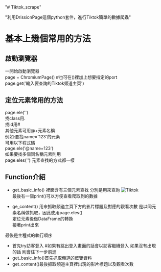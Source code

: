 "# Tiktok_scrape" 

"利用DrissionPage這個python套件，進行Tiktok簡單的數據爬蟲"

基本上幾個常用的方法  
=====  

啟動瀏覽器
-------

一開始啟動瀏覽器  
page = ChromiumPage() #也可在()裡加上想要指定的port  
page.get('輸入要查詢的Tiktok頻道主頁')


定位元素常用的方法  
-----

page.ele('')  
找class用.  
找id用#  
其他元素可用@+元素名稱  
例如:要找name='123'的元素  
可用以下程式碼  
page.ele('@name=123')   
如果要找多個同名稱元素則用  
page.eles('') 元素查找的方式都一樣  


Function介紹
-------

* get_basic_info()
裡面含有三個元素查找 分別是用來查詢
![Tiktok](https://github.com/user-attachments/assets/0f80a13c-ffc5-4706-a3ab-81159494215a)  
最後有一個print()可以方便查看爬取到的數據

* ge_content()
用來抓取頻道主頁下方的影片標題及對應的觀看次數
是以同元素名稱做抓取，因此使用page.eles()  
定位元素後做DataFrame的轉換  
接著print出來

最後是主程式的執行順序
* 首先try訪客登入 #如果有跳出登入畫面的話會以訪客繼續登入 如果沒有出現的話 則會往下一步前進
* get_basic_info()首先抓取頻道的概覽資料
* get_content()最後抓取頻道主頁裡出現的影片標題以及觀看次數


